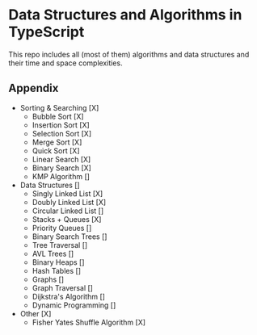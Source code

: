 # Data Structures and Algorithms in TypeScript

This repo includes all (most of them) algorithms and data structures and their time and space complexities.

## Appendix

- Sorting & Searching [X]
  - Bubble Sort [X]
  - Insertion Sort [X]
  - Selection Sort [X]
  - Merge Sort [X]
  - Quick Sort [X]
  - Linear Search [X]
  - Binary Search [X]
  - KMP Algorithm []
- Data Structures []
  - Singly Linked List [X]
  - Doubly Linked List [X]
  - Circular Linked List []
  - Stacks + Queues [X]
  - Priority Queues []
  - Binary Search Trees []
  - Tree Traversal []
  - AVL Trees []
  - Binary Heaps []
  - Hash Tables []
  - Graphs []
  - Graph Traversal []
  - Dijkstra's Algorithm []
  - Dynamic Programming []
- Other [X]
  - Fisher Yates Shuffle Algorithm [X]
